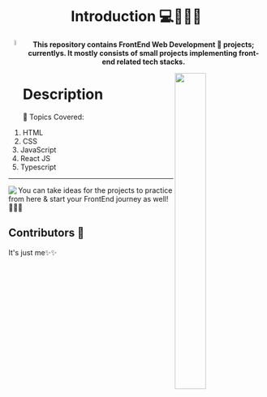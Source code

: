 <h1 align="center">Introduction 💻👨🏻‍💻 </h1>


<p align="center"> <img src="https://miro.medium.com/max/512/1*D85NDO8sl6kTZCY_XqeMdA.png" width="5%" height="5%" align="left">  <strong>This repository contains FrontEnd Web Development 🎨 projects; currentlys. It mostly consists of small projects implementing front-end related tech stacks.</strong></p>

<img src="https://cdn.dribbble.com/users/2858436/screenshots/5703120/my_logo-01_4x.jpg" width="35%" height="40%" align="right" >


 # Description

 📌 Topics Covered:

1. HTML
2. CSS
3. JavaScript
4. React JS
5. Typescript

---

<p> <img src="https://c.tenor.com/jTsi1NKpOVEAAAAM/bla-sunday.gif"  align="left"The projects are maintained in a "**Day-Wise**" manner, according to the Take-Home-Assignments given post each session. Hence, the level of the projects would be ascending i.e. Beginner to Advanced Level.\

You can take ideas for the projects to practice from here & start your FrontEnd journey as well! 🙋🏽‍♂️ </p>


## Contributors 🌟

It's just me✨✨
<!-- 
<a href="https://github.com/gokulsaraswat" align="center">
  <img src="https://cdn.dribbble.com/users/2858436/screenshots/5703120/my_logo-01_4x.jpg" width="35%" height="40%" >
<!-- <img src="https://encrypted-tbn0.gstatic.com/images?q=tbn:ANd9GcQa8-I2ocXzrySW0wvj_5oYu2I5YtnjO8ni1A&usqp=CAU" width="32%" height="32%" align="right"> --> 
<br>
<br>
